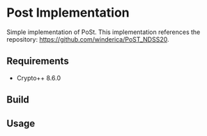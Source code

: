 # Post Implementation
Simple implementation of PoSt. This implementation references the repository: https://github.com/winderica/PoST_NDSS20.

## Requirements
* Crypto++ 8.6.0

## Build

## Usage
